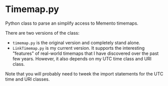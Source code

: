 Timemap.py
==========

Python class to parse an simplify access to Memento timemaps.

There are two versions of the class:
* <code>timemap.py</code> is the original version and completely stand alone.
* <code>LinkTimemap.py</code> is my current version.  It supports the interesting "features" of real-world timemaps that I have discovered over the past few years.  However, it also depends on my UTC time class and URI class.

Note that you will probably need to tweek the import statements for the UTC time and URI classes.

